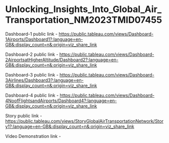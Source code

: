 # Unlocking_Insights_Into_Global_Air_Transportation_NM2023TMID07455


Dashboard-1 public link - https://public.tableau.com/views/Dashboard-1Airports/Dashboard1?:language=en-GB&:display_count=n&:origin=viz_share_link

Dashboard-2 public link - https://public.tableau.com/views/Dashboard-2AirportsatHigherAltitude/Dashboard2?:language=en-GB&:display_count=n&:origin=viz_share_link

Dashboard-3 public link - https://public.tableau.com/views/Dashboard-3Airlines/Dashboard3?:language=en-GB&:display_count=n&:origin=viz_share_link

Dashboard-4 public link - https://public.tableau.com/views/Dashboard-4NoofFlightsandAirports/Dashboard4?:language=en-GB&:display_count=n&:origin=viz_share_link

Story public link - https://public.tableau.com/views/StoryGlobalAirTransportationNetwork/Story1?:language=en-GB&:display_count=n&:origin=viz_share_link

Video Demonstration link - 
